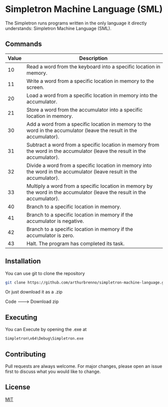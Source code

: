 # Simpletron Machine Language (SML)

The Simpletron runs programs written in the only language it directly understands: Simpletron Machine Language (SML).

## Commands

| Value | Description |
|-------|-------------|
| 10    | Read a word from the keyboard into a specific location in memory. |
| 11    | Write a word from a specific location in memory to the screen. |
| 20    | Load a word from a specific location in memory into the accumulator. |
| 21    | Store a word from the accumulator into a specific location in memory. |
| 30    | Add a word from a specific location in memory to the word in the accumulator (leave the result in the accumulator). |
| 31    | Subtract a word from a specific location in memory from the word in the accumulator (leave the result in the accumulator). |
| 32    | Divide a word from a specific location in memory into the word in the accumulator (leave result in the accumulator). |
| 33    | Multiply a word from a specific location in memory by the word in the accumulator (leave the result in the accumulator). |
| 40    | Branch to a specific location in memory. |
| 41    | Branch to a specific location in memory if the accumulator is negative. |
| 42    | Branch to a specific location in memory if the accumulator is zero. |
| 43    | Halt. The program has completed its task. |

## Installation

You can use git to clone the repository

```bash
git clone https://github.com/arthurbrenno/simpletron-machine-language.git
```
Or just download it as a .zip

Code ---> Download zip


## Executing
You can Execute by opening the .exe at
```bash
Simpletron\x64\Debug\Simpletron.exe
```


## Contributing

Pull requests are always welcome. For major changes, please open an issue first
to discuss what you would like to change.

## License

[MIT](https://choosealicense.com/licenses/mit/)
